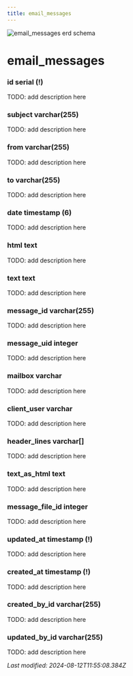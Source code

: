 ```yaml
---
title: email_messages
---
```


![email_messages erd schema](/img/schema/email_messages.svg)


#  email_messages

### id serial (!)
TODO: add description here

### subject varchar(255)
TODO: add description here

### from varchar(255)
TODO: add description here

### to varchar(255)
TODO: add description here

### date timestamp (6)
TODO: add description here

### html text
TODO: add description here

### text text
TODO: add description here

### message_id varchar(255)
TODO: add description here

### message_uid integer
TODO: add description here

### mailbox varchar
TODO: add description here

### client_user varchar
TODO: add description here

### header_lines varchar[]
TODO: add description here

### text_as_html text
TODO: add description here

### message_file_id integer
TODO: add description here

### updated_at timestamp (!)
TODO: add description here

### created_at timestamp (!)
TODO: add description here

### created_by_id varchar(255)
TODO: add description here

### updated_by_id varchar(255)
TODO: add description here


_Last modified: 2024-08-12T11:55:08.384Z_
